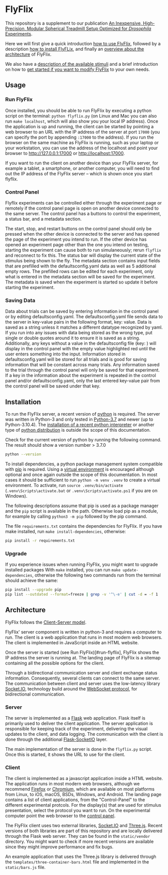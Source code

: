 # FlyFlix

This repository is a supplement to our publication [An Inexpensive, High-Precision, Modular Spherical Treadmill Setup Optimized for _Drosophila_ Experiments](https://doi.org/10.3389/fnbeh.2021.689573).

Here we will first give a quick introduction [how to use FlyFlix](#usage), followed by a description [how to install FlyFLix](#installation), and finally an [overview about the architecture](#architecture) of FlyFlix.

We also have a [description of the available stimuli](stimulus-description.md) and a brief introduction on how to [get started if you want to modify FlyFlix](getting-started-with-development.md) to your own needs.

## Usage

### Run FlyFlix

Once installed, you should be able to run FlyFlix by executing a python script on the terminal: `python flyflix.py` (on Linux and Mac you can also run `make localhost`, which will also show you your local IP address). Once the application is up and running, the client can be started by pointing a web browser to an URL with the IP address of the server at port `17000` (you can specify the port by appending `:17000` to the address). If you run the browser on the same machine as FlyFlix is running, such as your laptop or your workstation, you can use the address of the localhost and point your browser to <http://127.0.0.1:17000> or <http://localhost:17000>.

If you want to run the client on another device than your FlyFlix server, for example a tablet, a smartphone, or another computer, you will need to find out the IP address of the FlyFlix server – which is shown once you start flyflix.

### Control Panel

Flyflix experiments can be controlled either through the experiment page or remotely if the control panel page is open on another device connected to the same server. The control panel has a buttons to control the experiment, a status bar, and a metadata section. 

The start, stop, and restart buttons on the control panel should only be pressed when the other device is connected to the server and has opened the page of the experiment you intend to run. If the other device has opened an experiment page other than the one you intend on testing, starting the experiment can cause both to run simulaneously; rerun `flyflix` and reconnect to fix this. The status bar will display the current state of the stimulus being shown to the fly. The metadata section contains input fields that are prefilled with the defaultsconfig.yaml data as well as 5 additional empty rows. The prefilled rows can be edited for each experiment, only what is entered in the metadata section will be saved for the experiment. The metadata is saved when the experiment is started so update it before starting the experiment.

### Saving Data

Data about trials can be saved by entering information in the control panel or by editing defaultsconfig.yaml. The defaultsconfig.yaml file sends data to the server in key-value pairs in the following format, key: value. Data is saved as a string unless it matches a different datatype recognized by yaml. If you run into any issues with data being stored as the wrong type, put single or double quotes around it to ensure it is saved as a string. Additionally, any keys without a value in the defaultsconfig file (key: ) will display in the control panel with the empty value highlighted red until the user enters something into the input. Information stored in defaultsconfig.yaml will be stored for all trials and is good for saving information that will be constant across many trials. Any information saved to the trial through the control panel will only be saved for that experiment. If a key in the information about the experiment is repeated in the control panel and/or defaultsconfig.yaml, only the last entered key-value pair from the control panel will be saved under that key.

## Installation

To run the FlyFlix server, a recent version of [python](https://www.python.org/) is required. The server was written in Python-3 and only tested in [Python-3.7](https://devguide.python.org/#status-of-python-branches) and newer (up to Python-3.10.4). The [installation of a recent python interpreter](https://wiki.python.org/moin/BeginnersGuide/Download) or another type of [python distribution](https://www.anaconda.com/products/individual) is outside the scope of this documentation.

Check for the current version of python by running the following command. The result should show a version number > 3.7.0

```sh
python --version
```

To install dependencies, a python package management system compatible with [pip](https://pip.pypa.io/en/stable/) is required. Using a [virtual environment](https://packaging.python.org/guides/installing-using-pip-and-virtual-environments/#creating-a-virtual-environment) is encouraged although optional and once again outside the scope of this documentation. In most cases it should be sufficient to run `python -m venv .venv` to create a virtual environment. To activate, run `source .venv/bin/activate` (`.venv\Scripts\activate.bat` or `.venv\Scripts\activate.ps1` if you are on Windows).

The following descriptions assume that pip is used as a package manager and the `pip` script is available in the path. Otherwise load pip as a module, for example by calling `python3 -m pip` followed by the pip command.

The file `requirements.txt` contains the dependencies for FlyFlix. If you have make installed, run `make install-dependencies`, otherwise:

```sh
pip install -r requirements.txt
```

### Upgrade

If you experience issues when running FlyFlix, you might want to upgrade installed packages With `make` installed, you can run `make update-dependencies`, otherwise the following two commands run from the terminal should achieve the same:

```sh
pip install --upgrade pip
pip list --outdated --format=freeze | grep -v '^\-e' | cut -d = -f 1  | xargs -n1 pip install -U
```

## Architecture

FlyFlix follows the [Client-Server model](https://en.wikipedia.org/wiki/Client%E2%80%93server_model).

FlyFlix' server component is written in python-3 and requires a computer to run. The client is a web application that runs in most modern web browsers. The client is implemented in JavaScript inside an HTML website.

Once the server is started (see Run FlyFlix)[#run-flyflix], FlyFlix shows the IP address the server is running at. The landing page of FlyFlix is a sitemap containing all the possible options for the client.

Through a bidirectional communication server and client exchange status information. Consequently, several clients can connect to the same server. The communication between client and server uses the low-latency library [Socket.IO](https://socket.io/), technology build around the [WebSocket protocol](https://en.wikipedia.org/wiki/WebSocket), for bidirectional communication.

### Server

The server is implemented as a [Flask](https://flask.palletsprojects.com) web application. Flask itself is primarily used to deliver the client application. The server application is responsible for keeping track of the experiment, delivering the visual updates to the client, and data logging. The communication with the client is done through the additional [Flask-SocketIO](https://flask-socketio.readthedocs.io) layer.

The main implementation of the server is done in the `flyflix.py` script. Once this is started, it shows the URL to use for the client.

### Client

The client is implemented as a javascript application inside a HTML website. The application runs in most modern web browsers, although we recommend [Firefox](https://en.wikipedia.org/wiki/Firefox) or [Chromium](https://en.wikipedia.org/wiki/Chromium_(web_browser)), which are available on most platforms from Linux, to iOS, macOS, BSDs, Windows, and Android. The landing page contains a list of client applications, from the "Control-Panel" to the different experimental protcols. For the display(s) that are used for stimulus presentation, select the protocol you want to run. On the experimental computer point the web browser to the [control panel](#control-panel).

The FlyFlix client uses two external libraries, [Socket.IO](https://socket.io/) and [Three.js](https://threejs.org/). Recent versions of both libraries are part of this repository and are locally delivered through the Flask web server. They can be found in the `static/vendor` directory. You might want to check if more recent versions are available since they might improve performance and fix bugs.

An example application that uses the Three.js library is delivered through the `templates/three-container-bars.html` file and implemented in the `static/bars.js` file.
